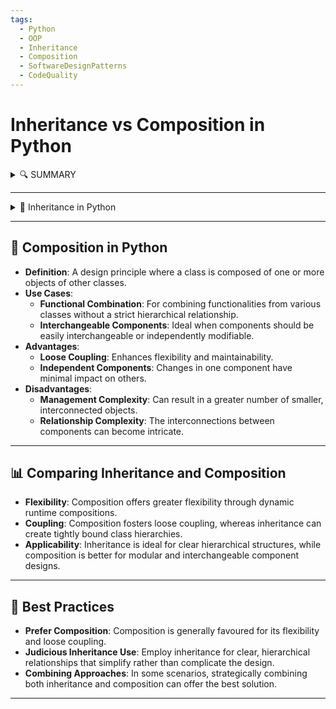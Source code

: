 ```yaml
---
tags:
  - Python
  - OOP
  - Inheritance
  - Composition
  - SoftwareDesignPatterns
  - CodeQuality
---
```

# Inheritance vs Composition in Python

<details>
<summary>🔍 SUMMARY</summary>

### Summary
This note explains the concepts of inheritance and composition in Python, pivotal in software design patterns. **Inheritance** is about deriving a new class from an existing one, fostering code reuse and hierarchy. **Composition** involves building complex objects from simpler entities, promoting flexibility and decoupling. The discernment between them is crucial in Python for effective object-oriented design.

</details>

---

<details> <summary> 🧩 Inheritance in Python</summary>
## 🧩 Inheritance in Python
- **Definition**: A paradigm where a new class (`child`) inherits attributes and methods from an existing class (`parent`).
- **Use Cases**:
  - **Strong Relationships**: For classes where the child is a specialized form of the parent.
  - **Framework Creation**: For base frameworks that provide common functionalities to be extended by subclasses.
- **Advantages**:
  - **Code Reuse**: Reduces code duplication.
  - **Clear Hierarchy**: Simplifies understanding of the code structure.
- **Disadvantages**:
  - **Complexity**: Can lead to tightly coupled and complex code structures.
  - **Base Class Sensitivity**: Changes in the parent class can significantly impact child classes.
</details>

---

## 🧱 Composition in Python
- **Definition**: A design principle where a class is composed of one or more objects of other classes.
- **Use Cases**:
  - **Functional Combination**: For combining functionalities from various classes without a strict hierarchical relationship.
  - **Interchangeable Components**: Ideal when components should be easily interchangeable or independently modifiable.
- **Advantages**:
  - **Loose Coupling**: Enhances flexibility and maintainability.
  - **Independent Components**: Changes in one component have minimal impact on others.
- **Disadvantages**:
  - **Management Complexity**: Can result in a greater number of smaller, interconnected objects.
  - **Relationship Complexity**: The interconnections between components can become intricate.

---

## 📊 Comparing Inheritance and Composition
- **Flexibility**: Composition offers greater flexibility through dynamic runtime compositions.
- **Coupling**: Composition fosters loose coupling, whereas inheritance can create tightly bound class hierarchies.
- **Applicability**: Inheritance is ideal for clear hierarchical structures, while composition is better for modular and interchangeable component designs.

---

## 📝 Best Practices
- **Prefer Composition**: Composition is generally favoured for its flexibility and loose coupling.
- **Judicious Inheritance Use**: Employ inheritance for clear, hierarchical relationships that simplify rather than complicate the design.
- **Combining Approaches**: In some scenarios, strategically combining both inheritance and composition can offer the best solution.

---


